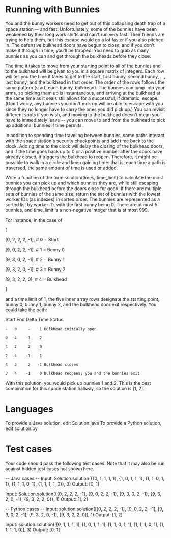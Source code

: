 Running with Bunnies
====================

You and the bunny workers need to get out of this collapsing death trap of a space station -- and fast! Unfortunately, some of the bunnies have been weakened
by their long work shifts and can't run very fast. Their friends are trying to help them, but this escape would go a lot faster if you also pitched in.
The defensive bulkhead doors have begun to close, and if you don't make it through in time, you'll be trapped! You need to grab as many bunnies as
you can and get through the bulkheads before they close.

The time it takes to move from your starting point to all of the bunnies and to the bulkhead will be given to you in a square matrix of integers. Each row
will tell you the time it takes to get to the start, first bunny, second bunny, ..., last bunny, and the bulkhead in that order. The order of the rows
follows the same pattern (start, each bunny, bulkhead). The bunnies can jump into your arms, so picking them up is instantaneous, and arriving at the
bulkhead at the same time as it seals still allows for a successful, if dramatic, escape. (Don't worry, any bunnies you don't pick up will be able to
escape with you since they no longer have to carry the ones you did pick up.) You can revisit different spots if you wish, and moving to the bulkhead
doesn't mean you have to immediately leave -- you can move to and from the bulkhead to pick up additional bunnies if time permits.

In addition to spending time traveling between bunnies, some paths interact with the space station's security checkpoints and add time back to the clock.
Adding time to the clock will delay the closing of the bulkhead doors, and if the time goes back up to 0 or a positive number after the doors have already
closed, it triggers the bulkhead to reopen. Therefore, it might be possible to walk in a circle and keep gaining time: that is, each time a path is
traversed, the same amount of time is used or added.

Write a function of the form solution(times, time_limit) to calculate the most bunnies you can pick up and which bunnies they are, while still escaping
through the bulkhead before the doors close for good. If there are multiple sets of bunnies of the same size, return the set of bunnies with the lowest
worker IDs (as indexes) in sorted order. The bunnies are represented as a sorted list by worker ID, with the first bunny being 0. There are at most 5
bunnies, and time_limit is a non-negative integer that is at most 999.

For instance, in the case of

[

  [0, 2, 2, 2, -1],  # 0 = Start
  
  [9, 0, 2, 2, -1],  # 1 = Bunny 0
  
  [9, 3, 0, 2, -1],  # 2 = Bunny 1
  
  [9, 3, 2, 0, -1],  # 3 = Bunny 2
  
  [9, 3, 2, 2,  0],  # 4 = Bulkhead
  
]

and a time limit of 1, the five inner array rows designate the starting point, bunny 0, bunny 1, bunny 2, and the bulkhead door exit respectively. You could
take the path:

Start End Delta Time Status

    -   0     -    1 Bulkhead initially open

    0   4    -1    2
    
    4   2     2    0
    
    2   4    -1    1
    
    4   3     2   -1 Bulkhead closes
    
    3   4    -1    0 Bulkhead reopens; you and the bunnies exit
    

With this solution, you would pick up bunnies 1 and 2. This is the best combination for this space station hallway, so the solution is [1, 2].

Languages
=========

To provide a Java solution, edit Solution.java
To provide a Python solution, edit solution.py

Test cases
==========
Your code should pass the following test cases.
Note that it may also be run against hidden test cases not shown here.

-- Java cases --
Input:
Solution.solution({{0, 1, 1, 1, 1}, {1, 0, 1, 1, 1}, {1, 1, 0, 1, 1}, {1, 1, 1, 0, 1}, {1, 1, 1, 1, 0}}, 3)
Output:
    [0, 1]

Input:
Solution.solution({{0, 2, 2, 2, -1}, {9, 0, 2, 2, -1}, {9, 3, 0, 2, -1}, {9, 3, 2, 0, -1}, {9, 3, 2, 2, 0}}, 1)
Output:
    [1, 2]

-- Python cases --
Input:
solution.solution([[0, 2, 2, 2, -1], [9, 0, 2, 2, -1], [9, 3, 0, 2, -1], [9, 3, 2, 0, -1], [9, 3, 2, 2, 0]], 1)
Output:
    [1, 2]

Input:
solution.solution([[0, 1, 1, 1, 1], [1, 0, 1, 1, 1], [1, 1, 0, 1, 1], [1, 1, 1, 0, 1], [1, 1, 1, 1, 0]], 3)
Output:
    [0, 1]

